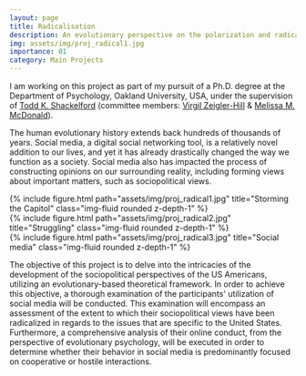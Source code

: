 ```yaml
---
layout: page
title: Radicalisation
description: An evolutionary perspective on the polarization and radicalization of sociopolitical views
img: assets/img/proj_radical1.jpg
importance: 01
category: Main Projects
---
```


I am working on this project as part of my pursuit of a Ph.D. degree at the Department of Psychology, Oakland University, USA, under the supervision of <a href="https://www.researchgate.net/profile/Todd-Shackelford">Todd K. Shackelford</a> (committee members: <a href="http://www.zeigler-hill.com/">Virgil Zeigler-Hill</a> & <a href="https://www.mcdonaldpeplab.com/people">Melissa M. McDonald</a>).

The human evolutionary history extends back hundreds of thousands of years. Social media, a digital social networking tool, is a relatively novel addition to our lives, and yet it has already drastically changed the way we function as a society. Social media also has impacted the process of constructing opinions on our surrounding reality, including forming views about important matters, such as sociopolitical views. 

<div class="row">
    <div class="col-sm mt-3 mt-md-0">
        {% include figure.html path="assets/img/proj_radical1.jpg" title="Storming the Capitol" class="img-fluid rounded z-depth-1" %}
    </div>
    <div class="col-sm mt-3 mt-md-0">
        {% include figure.html path="assets/img/proj_radical2.jpg" title="Struggling" class="img-fluid rounded z-depth-1" %}
    </div>
    <div class="col-sm mt-3 mt-md-0">
        {% include figure.html path="assets/img/proj_radical3.jpg" title="Social media" class="img-fluid rounded z-depth-1" %}
    </div>
</div>

The objective of this project is to delve into the intricacies of the development of the sociopolitical perspectives of the US Americans, utilizing an evolutionary-based theoretical framework. In order to achieve this objective, a thorough examination of the participants' utilization of social media will be conducted. This examination will encompass an assessment of the extent to which their sociopolitical views have been radicalized in regards to the issues that are specific to the United States. Furthermore, a comprehensive analysis of their online conduct, from the perspective of evolutionary psychology, will be executed in order to determine whether their behavior in social media is predominantly focused on cooperative or hostile interactions.